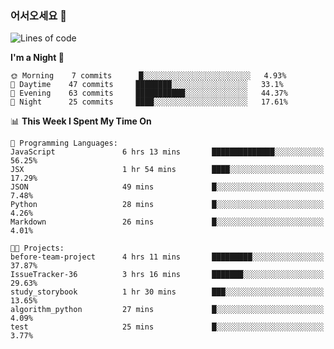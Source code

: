 ### 어서오세요 👋

<!--START_SECTION:waka-->
![Lines of code](https://img.shields.io/badge/From%20Hello%20World%20I%27ve%20Written-5.6%20million%20lines%20of%20code-blue)

**I'm a Night 🦉** 

```text
🌞 Morning    7 commits      █░░░░░░░░░░░░░░░░░░░░░░░░   4.93% 
🌆 Daytime    47 commits     ████████░░░░░░░░░░░░░░░░░   33.1% 
🌃 Evening    63 commits     ███████████░░░░░░░░░░░░░░   44.37% 
🌙 Night      25 commits     ████░░░░░░░░░░░░░░░░░░░░░   17.61%

```


📊 **This Week I Spent My Time On** 

```text
💬 Programming Languages: 
JavaScript               6 hrs 13 mins       ██████████████░░░░░░░░░░░   56.25% 
JSX                      1 hr 54 mins        ████░░░░░░░░░░░░░░░░░░░░░   17.29% 
JSON                     49 mins             █░░░░░░░░░░░░░░░░░░░░░░░░   7.48% 
Python                   28 mins             █░░░░░░░░░░░░░░░░░░░░░░░░   4.26% 
Markdown                 26 mins             █░░░░░░░░░░░░░░░░░░░░░░░░   4.01%

🐱‍💻 Projects: 
before-team-project      4 hrs 11 mins       █████████░░░░░░░░░░░░░░░░   37.87% 
IssueTracker-36          3 hrs 16 mins       ███████░░░░░░░░░░░░░░░░░░   29.63% 
study_storybook          1 hr 30 mins        ███░░░░░░░░░░░░░░░░░░░░░░   13.65% 
algorithm_python         27 mins             █░░░░░░░░░░░░░░░░░░░░░░░░   4.09% 
test                     25 mins             █░░░░░░░░░░░░░░░░░░░░░░░░   3.77%

```


<!--END_SECTION:waka-->
